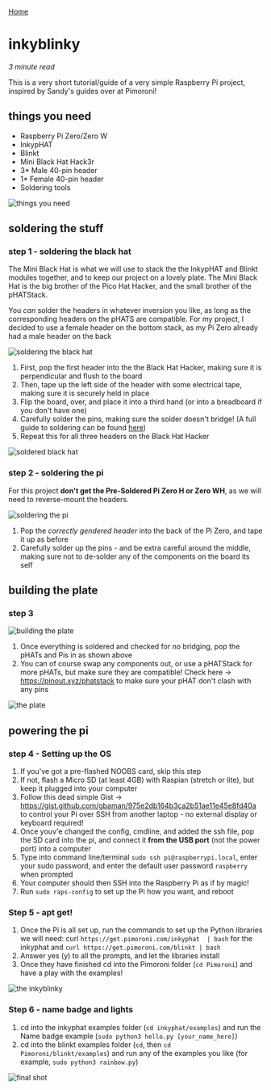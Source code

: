 [Home](http://3h4.uk)
# inkyblinky
*3 minute read*

This is a very short tutorial/guide of a very simple Raspberry Pi project, inspired by Sandy's guides over at Pimoroni!

## things you need
- Raspberry Pi Zero/Zero W
- InkypHAT
- Blinkt
- Mini Black Hat Hack3r
- 3* Male 40-pin header
- 1* Female 40-pin header
- Soldering tools

![things you need](https://github.com/3hundred4teen/3hundred4teen/blob/master/assets/images/inkyblinky-1.jpg?raw=true "things you need")

## soldering the stuff
### step 1 - soldering the black hat
The Mini Black Hat is what we will use to stack the the InkypHAT and Blinkt modules together, and to keep our project on a lovely plate. The Mini Black Hat is the big brother of the Pico Hat Hacker, and the small brother of the pHATStack.

You *can* solder the headers in whatever inversion you like, as long as the corresponding headers on the pHATS are compatible. For my project, I decided to use a female header on the bottom stack, as my Pi Zero already had a male header on the back

![soldering the black hat](https://github.com/3hundred4teen/3hundred4teen/blob/master/assets/images/inkyblinky-4.jpeg?raw=true "soldering the black hat")

1. First, pop the first header into the the Black Hat Hacker, making sure it is perpendicular and flush to the board
2. Then, tape up the left side of the header with some electrical tape, making sure it is securely held in place
3. Flip the board, over, and place it into a third hand (or into a breadboard if you don't have one)
4. Carefully solder the pins, making sure the solder doesn't bridge! (A full guide to soldering can be found [here](https://learn.pimoroni.com/tutorial/sandyj/the-ultimate-guide-to-soldering))
5. Repeat this for all three headers on the Black Hat Hacker

![soldered black hat](https://github.com/3hundred4teen/3hundred4teen/blob/master/assets/images/inkyblinky-3.jpeg?raw=true "soldered the black hat")

### step 2 - soldering the pi
For this project **don't get the Pre-Soldered Pi Zero H or Zero WH**, as we will need to reverse-mount the headers.

![soldering the pi](https://github.com/3hundred4teen/3hundred4teen/blob/master/assets/images/inkyblinky-5.jpg?raw=true "soldering the pi")

1. Pop the *correctly gendered header* into the back of the Pi Zero, and tape it up as before
2. Carefully solder up the pins - and be extra careful around the middle, making sure not to de-solder any of the components on the board its self

## building the plate
### step 3 

![building the plate](https://github.com/3hundred4teen/3hundred4teen/blob/master/assets/images/inkyblinky-6.jpg?raw=true "building the plate")

1. Once everything is soldered and checked for no bridging, pop the pHATs and Pis in as shown above
2. You can of course swap any components out, or use a pHATStack for more pHATs, but make sure they are compatible! Check here -> https://pinout.xyz/phatstack to make sure your pHAT don't clash with any pins

![the plate](https://github.com/3hundred4teen/3hundred4teen/blob/master/assets/images/inkyblinky-7.jpg?raw=true "the plate")

## powering the pi
### step 4 - Setting up the OS
1. If you've got a pre-flashed NOOBS card, skip this step
2. If not, flash a Micro SD (at least 4GB) with Raspian (stretch or lite), but keep it plugged into your computer
3. Follow this dead simple Gist -> https://gist.github.com/gbaman/975e2db164b3ca2b51ae11e45e8fd40a to control your Pi over SSH from another laptop - no external display or keyboard required!
4. Once youv'e changed the config, cmdline, and added the ssh file, pop the SD card into the pi, and connect it **from the USB port** (not the power port) into a computer
5. Type into command line/terminal `sudo ssh pi@raspberrypi.local`, enter your sudo password, and enter the default user password `raspberry` when prompted
6. Your computer should then SSH into the Raspberry Pi as if by magic!
7. Run `sudo raps-config` to set up the Pi how you want, and reboot

### Step 5 - apt get!
1. Once the Pi is all set up, run the commands to set up the Python libraries we will need: curl `https://get.pimoroni.com/inkyphat  | bash` for the inkyphat and `curl https://get.pimoroni.com/blinkt | bash`
2. Answer yes (y) to all the prompts, and let the libraries install
3. Once they have finished cd into the Pimoroni folder (`cd Pimoroni`) and have a play with the examples!

![the inkyblinky](https://github.com/3hundred4teen/3hundred4teen/blob/master/assets/images/inkyblinky-9.jpeg?raw=true "the inkyblinky")

### Step 6 - name badge and lights
1. cd into the inkyphat examples folder (`cd inkyphat/examples`) and run the Name badge example (`sudo python3 hello.py [your_name_here]`)
2. cd into the blinkt examples folder (`cd`, then `cd Pimoroni/blinkt/examples`) and run any of the examples you like (for example, `sudo python3 rainbow.py`)

![final shot](https://github.com/3hundred4teen/3hundred4teen/blob/master/assets/images/inkyblinky-10.jpg?raw=true "final shot")
